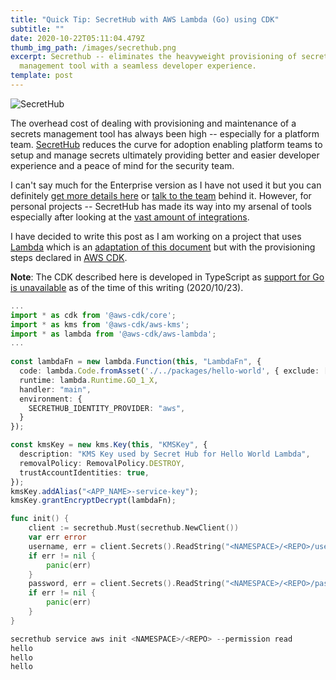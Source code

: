 ```yaml
---
title: "Quick Tip: SecretHub with AWS Lambda (Go) using CDK"
subtitle: ""
date: 2020-10-22T05:11:04.479Z
thumb_img_path: /images/secrethub.png
excerpt: Secrethub -- eliminates the heavyweight provisioning of secrets
  management tool with a seamless developer experience.
template: post
---
```

![](/images/screenshot-2020-10-23-at-2.01.35-pm.png "SecretHub")

The overhead cost of dealing with provisioning and maintenance of a secrets management tool has always been high -- especially for a platform team. [SecretHub](https://secrethub.io/) reduces the curve for adoption enabling platform teams to setup and manage secrets ultimately providing better and easier developer experience and a peace of mind for the security team.

I can't say much for the Enterprise version as I have not used it but you can definitely [get more details here](https://secrethub.io/enterprise/) or [talk to the team](https://secrethub.io/enterprise/contact/) behind it. However, for personal projects -- SecretHub has made its way into my arsenal of tools especially after looking at the [vast amount of integrations](https://secrethub.io/integrations/).

I have decided to write this post as I am working on a project that uses [Lambda](https://aws.amazon.com/lambda/) which is an [adaptation of this document](https://secrethub.io/docs/guides/aws-lambda-go/) but with the provisioning steps declared in [AWS CDK](https://aws.amazon.com/cdk/).

**Note**: The CDK described here is developed in TypeScript as [support for Go is unavailable](https://github.com/aws/aws-cdk/issues/547) as of the time of this writing (2020/10/23).

```typescript
...
import * as cdk from '@aws-cdk/core';
import * as kms from '@aws-cdk/aws-kms';
import * as lambda from '@aws-cdk/aws-lambda';
...
    
const lambdaFn = new lambda.Function(this, "LambdaFn", {
  code: lambda.Code.fromAsset('./../packages/hello-world', { exclude: ['*.go', '*.bazel', 'static/**'] }),
  runtime: lambda.Runtime.GO_1_X,
  handler: "main",
  environment: {
    SECRETHUB_IDENTITY_PROVIDER: "aws",
  }
});

const kmsKey = new kms.Key(this, "KMSKey", {
  description: "KMS Key used by Secret Hub for Hello World Lambda",
  removalPolicy: RemovalPolicy.DESTROY,
  trustAccountIdentities: true,
});
kmsKey.addAlias("<APP_NAME>-service-key");
kmsKey.grantEncryptDecrypt(lambdaFn);
```

```go
func init() {
	client := secrethub.Must(secrethub.NewClient())
	var err error
	username, err = client.Secrets().ReadString("<NAMESPACE>/<REPO>/username")
	if err != nil {
		panic(err)
	}
	password, err = client.Secrets().ReadString("<NAMESPACE>/<REPO>/password")
	if err != nil {
		panic(err)
	}
}
```

```go
secrethub service aws init <NAMESPACE>/<REPO> --permission read
hello
hello
hello
```